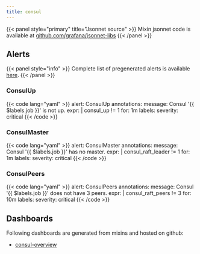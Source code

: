 ```yaml
---
title: consul
---
```




{{< panel style="primary" title="Jsonnet source" >}}
Mixin jsonnet code is available at [github.com/grafana/jsonnet-libs](https://github.com/grafana/jsonnet-libs/tree/master/consul-mixin)
{{< /panel >}}

## Alerts

{{< panel style="info" >}}
Complete list of pregenerated alerts is available [here](https://github.com/cloudalchemy/mixins/blob/master/manifests/consul/alerts.yaml).
{{< /panel >}}

### ConsulUp

{{< code lang="yaml" >}}
alert: ConsulUp
annotations:
  message: Consul '{{ $labels.job }}' is not up.
expr: |
  consul_up != 1
for: 1m
labels:
  severity: critical
{{< /code >}}
 
### ConsulMaster

{{< code lang="yaml" >}}
alert: ConsulMaster
annotations:
  message: Consul '{{ $labels.job }}' has no master.
expr: |
  consul_raft_leader != 1
for: 1m
labels:
  severity: critical
{{< /code >}}
 
### ConsulPeers

{{< code lang="yaml" >}}
alert: ConsulPeers
annotations:
  message: Consul '{{ $labels.job }}' does not have 3 peers.
expr: |
  consul_raft_peers != 3
for: 10m
labels:
  severity: critical
{{< /code >}}
 
## Dashboards
Following dashboards are generated from mixins and hosted on github:


- [consul-overview](https://github.com/cloudalchemy/mixins/blob/master/manifests/consul/dashboards/consul-overview.json)
